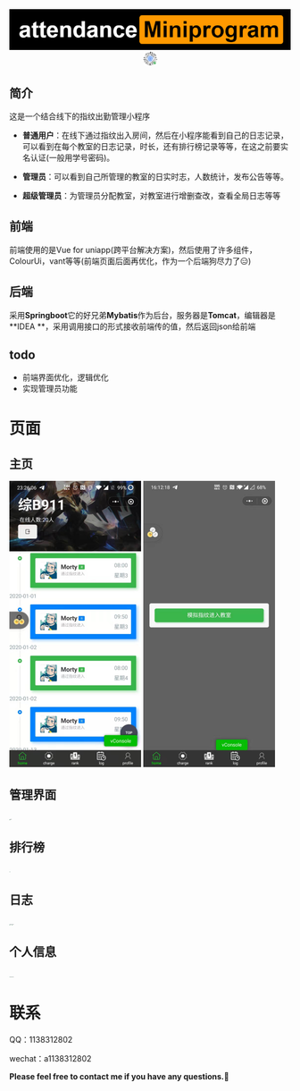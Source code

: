 <center><img src="pictures/attendanceMiniprogram.png"  /></center>

<center><img src="pictures/attendance.png" style="width:25px;" /></center>

## 简介

这是一个结合线下的指纹出勤管理小程序

- **普通用户**：在线下通过指纹出入房间，然后在小程序能看到自己的日志记录，可以看到在每个教室的日志记录，时长，还有排行榜记录等等，在这之前要实名认证(一般用学号密码)。

- **管理员**：可以看到自己所管理的教室的日实时志，人数统计，发布公告等等。

- **超级管理员**：为管理员分配教室，对教室进行增删查改，查看全局日志等等

## 前端

前端使用的是Vue for uniapp(跨平台解决方案)，然后使用了许多组件，ColourUi，vant等等(前端页面后面再优化，作为一个后端狗尽力了:expressionless:) 

## 后端

采用**Springboot**它的好兄弟**Mybatis**作为后台，服务器是**Tomcat**，编辑器是**IDEA **，采用调用接口的形式接收前端传的值，然后返回json给前端

## todo

- 前端界面优化，逻辑优化
- 实现管理员功能

# 页面
## **主页**

<img src="pictures/home.jpg" style="zoom:50%;" />

<img src="pictures/home2.jpg" style="zoom:50%;" />



## **管理界面**

  <img src="https://github.com/LifeAlsoIsGG/attendanceMiniprogram/blob/master/pictures/charge.jpg?raw=true" alt="fefe" style="zoom: 10%;" />

## **排行榜**

  <img src="https://github.com/LifeAlsoIsGG/attendanceMiniprogram/blob/master/pictures/rank.jpg?raw=true" style="zoom:10%;" />

## **日志**

  <img src="https://github.com/LifeAlsoIsGG/attendanceMiniprogram/blob/master/pictures/log.jpg?raw=true" alt="fefe" style="zoom: 10%;" /><img src="https://github.com/LifeAlsoIsGG/attendanceMiniprogram/blob/master/pictures/log2.jpg?raw=true" alt="fefe" style="zoom: 10%;" />

## **个人信息**

  <img src="https://github.com/LifeAlsoIsGG/attendanceMiniprogram/blob/master/pictures/profile.jpg?raw=true" alt="fefe" style="zoom: 10%;" /><img src="https://github.com/LifeAlsoIsGG/attendanceMiniprogram/blob/master/pictures/profile2.jpg?raw=true" alt="fefe" style="zoom: 10%;" />

# 联系

QQ：1138312802

wechat：a1138312802

**Please feel free to contact me if you have any questions.:call_me_hand:**



